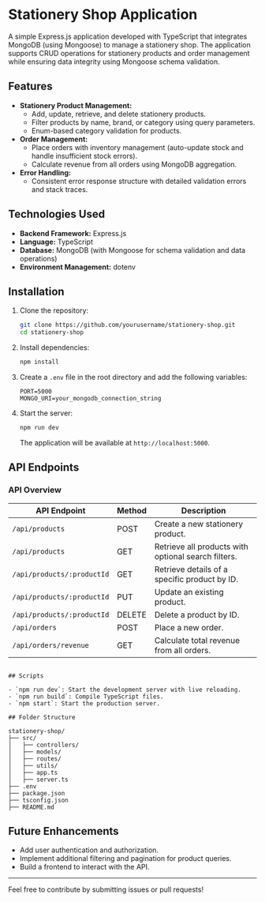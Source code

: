 # Stationery Shop Application

A simple Express.js application developed with TypeScript that integrates MongoDB (using Mongoose) to manage a stationery shop. The application supports CRUD operations for stationery products and order management while ensuring data integrity using Mongoose schema validation.

## Features

- **Stationery Product Management:**
  - Add, update, retrieve, and delete stationery products.
  - Filter products by name, brand, or category using query parameters.
  - Enum-based category validation for products.
- **Order Management:**
  - Place orders with inventory management (auto-update stock and handle insufficient stock errors).
  - Calculate revenue from all orders using MongoDB aggregation.
- **Error Handling:**
  - Consistent error response structure with detailed validation errors and stack traces.

## Technologies Used

- **Backend Framework:** Express.js
- **Language:** TypeScript
- **Database:** MongoDB (with Mongoose for schema validation and data operations)
- **Environment Management:** dotenv

## Installation

1. Clone the repository:

   ```bash
   git clone https://github.com/yourusername/stationery-shop.git
   cd stationery-shop
   ```

2. Install dependencies:

   ```bash
   npm install
   ```

3. Create a `.env` file in the root directory and add the following variables:

   ```env
   PORT=5000
   MONGO_URI=your_mongodb_connection_string
   ```

4. Start the server:

   ```bash
   npm run dev
   ```

   The application will be available at `http://localhost:5000`.

## API Endpoints

### API Overview

| API Endpoint                | Method | Description                                         |
|-----------------------------|--------|-----------------------------------------------------|
| `/api/products`             | POST   | Create a new stationery product.                   |
| `/api/products`             | GET    | Retrieve all products with optional search filters.|
| `/api/products/:productId`  | GET    | Retrieve details of a specific product by ID.      |
| `/api/products/:productId`  | PUT    | Update an existing product.                        |
| `/api/products/:productId`  | DELETE | Delete a product by ID.                            |
| `/api/orders`               | POST   | Place a new order.                                 |
| `/api/orders/revenue`       | GET    | Calculate total revenue from all orders.

```

## Scripts

- `npm run dev`: Start the development server with live reloading.
- `npm run build`: Compile TypeScript files.
- `npm start`: Start the production server.

```

```
## Folder Structure

stationery-shop/
├── src/
│   ├── controllers/
│   ├── models/
│   ├── routes/
│   ├── utils/
│   ├── app.ts
│   ├── server.ts
├── .env
├── package.json
├── tsconfig.json
├── README.md

```

## Future Enhancements

- Add user authentication and authorization.
- Implement additional filtering and pagination for product queries.
- Build a frontend to interact with the API.



---

Feel free to contribute by submitting issues or pull requests!
